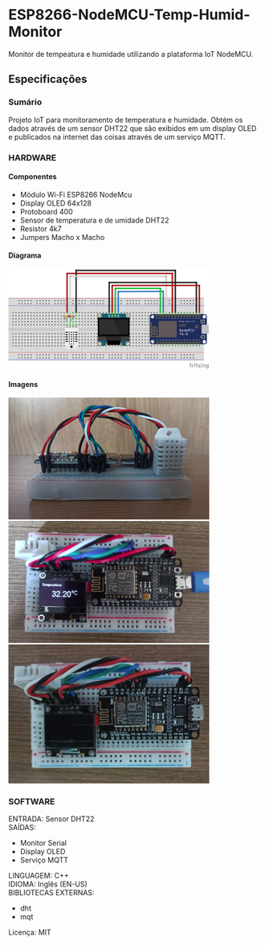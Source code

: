 # ESP8266-NodeMCU-Temp-Humid-Monitor
Monitor de tempeatura e humidade utilizando a plataforma IoT NodeMCU.

## Especificações

### Sumário
Projeto IoT para monitoramento de temperatura e humidade. Obtém os dados através de um sensor DHT22 que são exibidos em um display OLED e publicados na internet das coisas através de um serviço MQTT.

### HARDWARE

#### Componentes
* Módulo Wi-Fi ESP8266 NodeMcu
* Display OLED 64x128
* Protoboard 400
* Sensor de temperatura e de umidade DHT22
* Resistor 4k7
* Jumpers Macho x Macho

#### Diagrama

![Diagrama Circuito](img/diagrama0.png)

#### Imagens

![Foto Protótipo](img/prototipo1.png) 
<img src="img/prototipo2.png" alt="Foto Protótipo" width="400" height="243"> 
![Foto Protótipo](img/prototipo0.png)

### SOFTWARE

ENTRADA: Sensor DHT22</br>
SAÍDAS:
* Monitor Serial
* Display OLED
* Serviço MQTT

LINGUAGEM: C++</br>
IDIOMA: Inglês (EN-US)</br>
BIBLIOTECAS EXTERNAS:
  * dht
  * mqt

Licença: MIT

